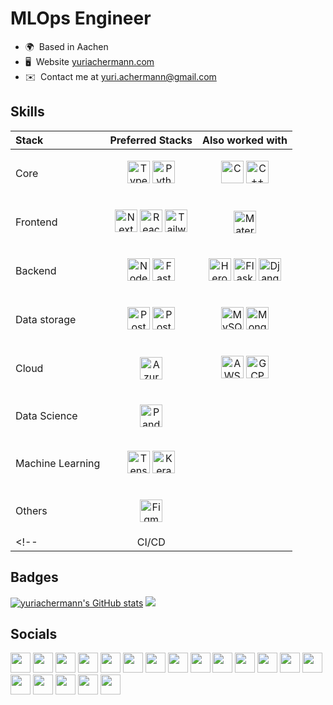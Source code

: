 MLOps Engineer
===============================

* 🌍  Based in Aachen
* 🖥️  Website [yuriachermann.com](http://yuriachermann.com)
* ✉️  Contact me at [yuri.achermann@gmail.com](mailto:yuri.achermann@gmail.com)
<!-- * 🚀  I'm currently working on [Tool Detective](http://tooldetective.de)
* 🧠  I'm learning how to print “Hello, world!”
* 🤝  I'm open to collaborating on AI projects
* ⚡  Secret -->

<!-- <a href="https://www.github.com/yuriachermann" target="_blank" rel="noreferrer"><img src="https://img.shields.io/github/followers/yuriachermann?logo=github&style=for-the-badge&color=0891b2&labelColor=1c1917" /></a> -->

## Skills

| Stack | Preferred Stacks | Also worked with |
| :--- | :----: | :---: |
| Core | <p align="center"> <a href="https://www.typescriptlang.org/" target="_blank" rel="noreferrer"><img src="https://raw.githubusercontent.com/danielcranney/readme-generator/main/public/icons/skills/typescript-colored.svg" width="36" height="36" alt="TypeScript" /></a> <a href="https://www.python.org/" target="_blank" rel="noreferrer"><img src="https://raw.githubusercontent.com/danielcranney/readme-generator/main/public/icons/skills/python-colored.svg" width="36" height="36" alt="Python" /></a> </p> | <p align="center"> <a href="https://devdocs.io/c//" target="_blank" rel="noreferrer"><img src="https://upload.wikimedia.org/wikipedia/commons/1/18/C_Programming_Language.svg" width="36" height="36" alt="C" /></a> <a href="https://devdocs.io/cpp//" target="_blank" rel="noreferrer"><img src="https://upload.wikimedia.org/wikipedia/commons/1/18/ISO_C%2B%2B_Logo.svg" width="36" height="36" alt="C++" /></a> </p> | <--  -->
| Frontend | <p align="center"> <a href="https://nextjs.org/docs" target="_blank" rel="noreferrer"><img src="https://raw.githubusercontent.com/danielcranney/readme-generator/main/public/icons/skills/nextjs-colored.svg" width="36" height="36" alt="NextJs" /></a> <a href="https://reactjs.org/" target="_blank" rel="noreferrer"><img src="https://raw.githubusercontent.com/danielcranney/readme-generator/main/public/icons/skills/react-colored.svg" width="36" height="36" alt="React" /></a> <a href="https://tailwindcss.com/" target="_blank" rel="noreferrer"><img src="https://raw.githubusercontent.com/danielcranney/readme-generator/main/public/icons/skills/tailwindcss-colored.svg" width="36" height="36" alt="TailwindCSS" /></a> </p> | <p align="center"> <a href="https://mui.com/" target="_blank" rel="noreferrer"><img src="https://raw.githubusercontent.com/danielcranney/readme-generator/main/public/icons/skills/materialui-colored.svg" width="36" height="36" alt="Material UI" /></a> </p> | <--  -->
| Backend | <p align="center"> <a href="https://nodejs.org/en/" target="_blank" rel="noreferrer"><img src="https://raw.githubusercontent.com/danielcranney/readme-generator/main/public/icons/skills/nodejs-colored.svg" width="36" height="36" alt="NodeJS" /></a> <a href="https://fastapi.tiangolo.com/" target="_blank" rel="noreferrer"><img src="https://raw.githubusercontent.com/danielcranney/readme-generator/main/public/icons/skills/fastapi-colored.svg" width="36" height="36" alt="Fast API" /></a> </p> | <p align="center"> <a href="https://www.heroku.com/" target="_blank" rel="noreferrer"><img src="https://raw.githubusercontent.com/danielcranney/readme-generator/main/public/icons/skills/heroku-colored.svg" width="36" height="36" alt="Heroku" /></a> <a href="https://flask.palletsprojects.com/en/2.0.x/" target="_blank" rel="noreferrer"><img src="https://raw.githubusercontent.com/danielcranney/readme-generator/main/public/icons/skills/flask-colored.svg" width="36" height="36" alt="Flask" /></a> <a href="https://www.djangoproject.com/" target="_blank" rel="noreferrer"><img src="https://raw.githubusercontent.com/danielcranney/readme-generator/main/public/icons/skills/django-colored.svg" width="36" height="36" alt="Django" /></a> </p> | <-- Railway tRPC -->
| Data storage | <p align="center"> <a href="https://www.postgresql.org/" target="_blank" rel="noreferrer"><img src="https://raw.githubusercontent.com/danielcranney/readme-generator/main/public/icons/skills/postgresql-colored.svg" width="36" height="36" alt="PostgreSQL" /></a> <a href="https://www.prisma.io/" target="_blank" rel="noreferrer"><img src="https://cdn.cdnlogo.com/logos/p/67/prisma.svg" width="36" height="36" alt="PostgreSQL" /></a> </p> | <p align="center"> <a href="https://www.mysql.com/" target="_blank" rel="noreferrer"><img src="https://raw.githubusercontent.com/danielcranney/readme-generator/main/public/icons/skills/mysql-colored.svg" width="36" height="36" alt="MySQL" /></a> <a href="https://www.mongodb.com/" target="_blank" rel="noreferrer"><img src="https://cdn.cdnlogo.com/logos/m/30/mongodb-icon.svg" width="36" height="36" alt="MongoDB" /></a> </p> | <--  -->
| Cloud | <p align="center"> <a href="https://azure.microsoft.com/" target="_blank" rel="noreferrer"><img src="https://cdn.jsdelivr.net/gh/devicons/devicon/icons/azure/azure-original.svg" width="36" height="36" alt="Azure" /></a> </p> | <p align="center"> <a href="https://aws.amazon.com/" target="_blank" rel="noreferrer"><img src="https://upload.wikimedia.org/wikipedia/commons/9/93/Amazon_Web_Services_Logo.svg" width="36" height="36" alt="AWS" /></a> <a href="https://cloud.google.com/" target="_blank" rel="noreferrer"><img src="https://www.vectorlogo.zone/logos/google_cloud/google_cloud-icon.svg" width="36" height="36" alt="GCP" /></a> </p> | <-- DigitalOcean -->
| Data Science | <p align="center"> <a href="https://pandas.pydata.org/" target="_blank" rel="noreferrer"><img src="https://upload.wikimedia.org/wikipedia/commons/2/22/Pandas_mark.svg" width="36" height="36" alt="Pandas" /></a> </p> |  | <-- scikit-learn -->
| Machine Learning | <p align="center"> <a href="https://www.tensorflow.org/" target="_blank" rel="noreferrer"><img src="https://cdn.jsdelivr.net/gh/devicons/devicon/icons/tensorflow/tensorflow-original.svg" width="36" height="36" alt="Tensorflow" /></a> <a href="https://keras.io/" target="_blank" rel="noreferrer"><img src="https://upload.wikimedia.org/wikipedia/commons/a/ae/Keras_logo.svg" width="36" height="36" alt="Keras" /></a> </p> |  | <-- Pytorch -->
| Others | <p align="center"> <a href="https://www.figma.com/" target="_blank" rel="noreferrer"><img src="https://raw.githubusercontent.com/danielcranney/readme-generator/main/public/icons/skills/figma-colored.svg" width="36" height="36" alt="Figma" /></a> </p> |  | <-- Docker Kubernetes -->
<!-- | CI/CD | <p align="center"> </p> |  | GitHubActions Jenkins GitLab  -->

## Badges

<a href="http://www.github.com/yuriachermann"><img src="https://github-readme-stats.vercel.app/api?username=yuriachermann&show_icons=true&hide=&count_private=true&title_color=0891b2&text_color=ffffff&icon_color=0891b2&bg_color=1c1917&hide_border=true&show_icons=true" alt="yuriachermann's GitHub stats" /></a>
<a href="http://www.github.com/yuriachermann"><img src="https://github-readme-streak-stats.herokuapp.com/?user=yuriachermann&stroke=ffffff&background=1c1917&ring=0891b2&fire=0891b2&currStreakNum=ffffff&currStreakLabel=0891b2&sideNums=ffffff&sideLabels=ffffff&dates=ffffff&hide_border=true" /></a>
<!-- <a href="http://www.github.com/yuriachermann"><img src="https://github-readme-activity-graph.cyclic.app/graph?username=yuriachermann&bg_color=1c1917&color=ffffff&line=0891b2&point=ffffff&area_color=1c1917&area=true&hide_border=true&custom_title=GitHub%20Commits%20Graph" alt="GitHub Commits Graph" /></a> -->

## Socials

<p align="left">
  <a href="https://www.github.com/yuriachermann" target="_blank" rel="noreferrer"><img src="https://img.shields.io/badge/github-%23121011.svg?style=for-the-badge&logo=github&logoColor=white" height="32" /></a>
  <a href="http://www.instagram.com/yuriachermann" target="_blank" rel="noreferrer"><img src="https://img.shields.io/badge/Instagram-%23E4405F.svg?style=for-the-badge&logo=Instagram&logoColor=white" height="32" /></a>
  <a href="https://www.linkedin.com/in/yuriachermann" target="_blank" rel="noreferrer"><img src="https://img.shields.io/badge/linkedin-%230077B5.svg?style=for-the-badge&logo=linkedin&logoColor=white" height="32" /></a>
  <a href="http://www.medium.com/YuriAchermann" target="_blank" rel="noreferrer"><img src="https://img.shields.io/badge/Medium-12100E?style=for-the-badge&logo=medium&logoColor=white" height="32" /></a>
  <a href="https://www.twitter.com/YuriAchermann" target="_blank" rel="noreferrer"><img src="https://img.shields.io/badge/Twitter-%231DA1F2.svg?style=for-the-badge&logo=Twitter&logoColor=white" height="32" /></a>
  <a href="https://www.youtube.com/c/YuriAchermann" target="_blank" rel="noreferrer"><img src="https://img.shields.io/badge/YouTube-%23FF0000.svg?style=for-the-badge&logo=YouTube&logoColor=white" height="32" /></a>
  <a href="https://www.twitch.tv/yuriachermann" target="_blank" rel="noreferrer"><img src="https://img.shields.io/badge/Twitch-%239146FF.svg?style=for-the-badge&logo=Twitch&logoColor=white" height="32" /></a>
  <a href="https://stackoverflow.com/users/15371982/yuri-winche-achermann" target="_blank" rel="noreferrer"><img src="https://img.shields.io/badge/-Stackoverflow-FE7A16?style=for-the-badge&logo=stack-overflow&logoColor=white" height="32" /></a>
  <a href="https://www.reddit.com/user/PensionAggravating56" target="_blank" rel="noreferrer"><img src="https://img.shields.io/badge/Reddit-%23FF4500.svg?style=for-the-badge&logo=Reddit&logoColor=white" height="32" /></a>
  <a href="https://www.kaggle.com/yuriwa" target="_blank" rel="noreferrer"><img src="https://img.shields.io/badge/Kaggle-035a7d?style=for-the-badge&logo=kaggle&logoColor=white" height="32" /></a>
  <a href="https://www.facebook.com/yuriachermann/" target="_blank" rel="noreferrer"><img src="https://img.shields.io/badge/Facebook-%231877F2.svg?style=for-the-badge&logo=Facebook&logoColor=white" height="32" /></a>
  <a href="https://discordapp.com/users/343805351247740938" target="_blank" rel="noreferrer"><img src="https://img.shields.io/badge/Discord-%235865F2.svg?style=for-the-badge&logo=discord&logoColor=white" height="32" /></a>
  <a href="https://www.xing.com/profile/YuriWinche_Achermann/cv" target="_blank" rel="noreferrer"><img src="https://img.shields.io/badge/xing-%23006567.svg?style=for-the-badge&logo=xing&logoColor=white" height="32" /></a>
  <a href="https://dev.to/yuriachermann" target="_blank" rel="noreferrer"><img src="https://img.shields.io/badge/dev.to-0A0A0A?style=for-the-badge&logo=dev.to&logoColor=white" height="32" /></a>
  <a href="https://hashnode.com/@yuriachermann" target="_blank" rel="noreferrer"><img src="https://img.shields.io/badge/Hashnode-2962FF?style=for-the-badge&logo=hashnode&logoColor=white" height="32" /></a>
  <a href="https://www.polywork.com/yuriachermann" target="_blank" rel="noreferrer"><img src="https://img.shields.io/badge/Polywork-543DE0?style=for-the-badge&logo=polywork&logoColor=black" height="32" /></a>
  <a href="https://codepen.io/yuriachermann" target="_blank" rel="noreferrer"><img src="https://img.shields.io/badge/Codepen-000000?style=for-the-badge&logo=codepen&logoColor=white" height="32" /></a>
  <a href="https://dribbble.com/yuriachermann" target="_blank" rel="noreferrer"><img src="https://img.shields.io/badge/Dribbble-EA4C89?style=for-the-badge&logo=dribbble&logoColor=white" height="32" /></a>
  <a href="https://hashnode.com/@yuriachermann" target="_blank" rel="noreferrer"><img src="https://img.shields.io/badge/Hashnode-2962FF?style=for-the-badge&logo=hashnode&logoColor=white" height="32" /></a>
</p>
